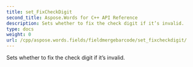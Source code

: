 ```yaml
---
title: set_FixCheckDigit
second_title: Aspose.Words for C++ API Reference
description: Sets whether to fix the check digit if it’s invalid. 
type: docs
weight: 0
url: /cpp/aspose.words.fields/fieldmergebarcode/set_fixcheckdigit/
---
```


Sets whether to fix the check digit if it’s invalid. 

